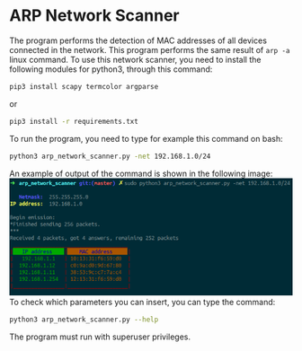 # ARP Network Scanner
The program performs the detection of MAC addresses of all devices connected in the network. This program performs the same result of <code>arp -a</code> linux command. To use this network scanner, you need to install the following modules for python3, through this command:
```bash
pip3 install scapy termcolor argparse
```
or<br>
```bash
pip3 install -r requirements.txt
```
To run the program, you need to type for example this command on bash:
```bash
python3 arp_network_scanner.py -net 192.168.1.0/24 
```
An example of output of the command is shown in the following image:<br>
<img src="output.png" width="600" alt="output"><br>
To check which parameters you can insert, you can type the command:
```bash
python3 arp_network_scanner.py --help 
```
The program must run with superuser privileges.
